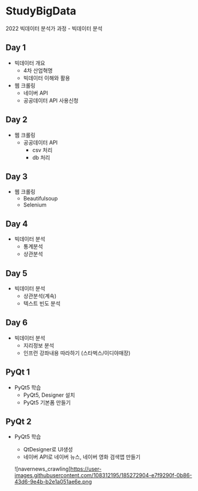 # StudyBigData
2022 빅데이터 분석가 과정 - 빅데이터 분석

## Day 1
- 빅데이터 개요
  - 4차 산업혁명
  - 빅데이터 이해와 활용
- 웹 크롤링
  - 네이버 API
  - 공공데이터 API 사용신청

## Day 2
- 웹 크롤링
  - 공공데이터 API
    - csv 처리
    - db 처리

## Day 3
- 웹 크롤링
  - Beautifulsoup
  - Selenium

## Day 4
- 빅데이터 분석
  - 통계분석
  - 상관분석

## Day 5
- 빅데이터 분석
  - 상관분석(계속)
  - 텍스트 빈도 분석

## Day 6
- 빅데이터 분석
  - 지리정보 분석
  - 인프런 강좌내용 따라하기 (스타벅스/이디야매장)

## PyQt 1
- PyQt5  학습
  - PyQt5, Designer 설치
  - PyQt5 기본폼 만들기

## PyQt 2
- PyQt5 학습
  - QtDesigner로 UI생성
  - 네이버 API로 네이버 뉴스, 네이버 영화 검색앱 만들기
  
  ![navernews_crawling]https://user-images.githubusercontent.com/108312195/185272904-e7f9290f-0b86-43d6-9e4b-b2e1a051ae6e.png

